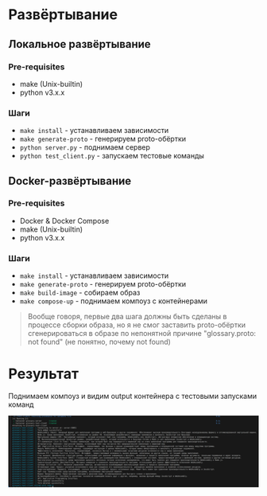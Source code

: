 # Развёртывание

## Локальное развёртывание

### Pre-requisites

- make (Unix-builtin)
- python v3.x.x

### Шаги

- `make install` - устанавливаем зависимости
- `make generate-proto` - генерируем proto-обёртки
- `python server.py` - поднимаем сервер
- `python test_client.py` - запускаем тестовые команды

## Docker-развёртывание

### Pre-requisites

- Docker & Docker Compose
- make (Unix-builtin)
- python v3.x.x

### Шаги

- `make install` - устанавливаем зависимости
- `make generate-proto` - генерируем proto-обёртки
- `make build-image` - собираем образ
- `make compose-up` - поднимаем компоуз с контейнерами

>Вообще говоря, первые два шага должны быть сделаны в процессе сборки образа, но я не смог заставить
proto-обёртки сгенерироваться в образе по непонятной причине "glossary.proto: not found" (не понятно, почему not found)

# Результат

Поднимаем компоуз и видим output контейнера с тестовыми запусками команд

![container result](output.png)